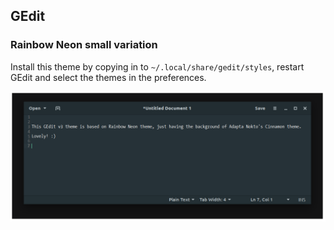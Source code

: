 ## GEdit

### Rainbow Neon small variation

Install this theme by copying in to `~/.local/share/gedit/styles`, restart GEdit and select the themes in the preferences.

![](./gedit___rainbow-neon___adapta-nokto.png)


